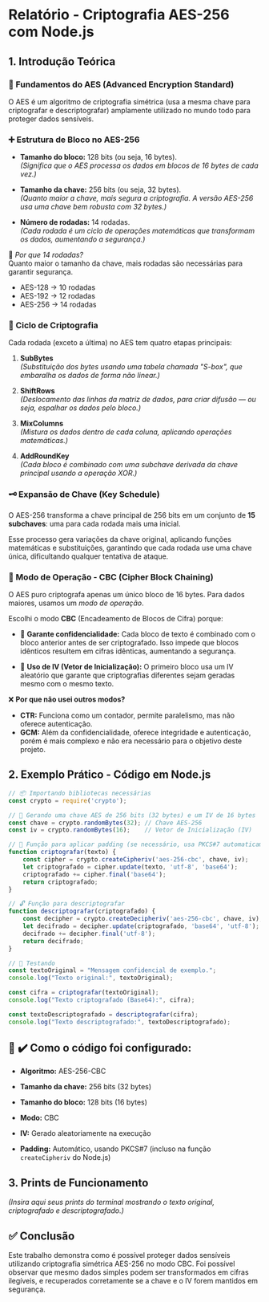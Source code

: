 
# Relatório - Criptografia AES-256 com Node.js

## 1. Introdução Teórica

### 🔐 Fundamentos do AES (Advanced Encryption Standard)

O AES é um algoritmo de criptografia simétrica (usa a mesma chave para criptografar e descriptografar) amplamente utilizado no mundo todo para proteger dados sensíveis.

### ➕ Estrutura de Bloco no AES-256

- **Tamanho do bloco:** 128 bits (ou seja, 16 bytes).  
*(Significa que o AES processa os dados em blocos de 16 bytes de cada vez.)*

- **Tamanho da chave:** 256 bits (ou seja, 32 bytes).  
*(Quanto maior a chave, mais segura a criptografia. A versão AES-256 usa uma chave bem robusta com 32 bytes.)*

- **Número de rodadas:** 14 rodadas.  
*(Cada rodada é um ciclo de operações matemáticas que transformam os dados, aumentando a segurança.)*

🔸 *Por que 14 rodadas?*  
Quanto maior o tamanho da chave, mais rodadas são necessárias para garantir segurança.  
- AES-128 → 10 rodadas  
- AES-192 → 12 rodadas  
- AES-256 → 14 rodadas  

### 🔁 Ciclo de Criptografia

Cada rodada (exceto a última) no AES tem quatro etapas principais:

1. **SubBytes**  
*(Substituição dos bytes usando uma tabela chamada "S-box", que embaralha os dados de forma não linear.)*

2. **ShiftRows**  
*(Deslocamento das linhas da matriz de dados, para criar difusão — ou seja, espalhar os dados pelo bloco.)*

3. **MixColumns**  
*(Mistura os dados dentro de cada coluna, aplicando operações matemáticas.)*

4. **AddRoundKey**  
*(Cada bloco é combinado com uma subchave derivada da chave principal usando a operação XOR.)*

### 🗝️ Expansão de Chave (Key Schedule)

O AES-256 transforma a chave principal de 256 bits em um conjunto de **15 subchaves**: uma para cada rodada mais uma inicial.

Esse processo gera variações da chave original, aplicando funções matemáticas e substituições, garantindo que cada rodada use uma chave única, dificultando qualquer tentativa de ataque.

### 🔗 Modo de Operação - **CBC (Cipher Block Chaining)**

O AES puro criptografa apenas um único bloco de 16 bytes. Para dados maiores, usamos um *modo de operação*.

Escolhi o modo **CBC** (Encadeamento de Blocos de Cifra) porque:

- 🔐 **Garante confidencialidade:** Cada bloco de texto é combinado com o bloco anterior antes de ser criptografado. Isso impede que blocos idênticos resultem em cifras idênticas, aumentando a segurança.

- 🔑 **Uso de IV (Vetor de Inicialização):** O primeiro bloco usa um IV aleatório que garante que criptografias diferentes sejam geradas mesmo com o mesmo texto.

❌ **Por que não usei outros modos?**
- **CTR:** Funciona como um contador, permite paralelismo, mas não oferece autenticação.
- **GCM:** Além da confidencialidade, oferece integridade e autenticação, porém é mais complexo e não era necessário para o objetivo deste projeto.

## 2. Exemplo Prático - Código em Node.js

```javascript
// 📦 Importando bibliotecas necessárias
const crypto = require('crypto');

// 🔑 Gerando uma chave AES de 256 bits (32 bytes) e um IV de 16 bytes
const chave = crypto.randomBytes(32); // Chave AES-256
const iv = crypto.randomBytes(16);    // Vetor de Inicialização (IV)

// 🧠 Função para aplicar padding (se necessário, usa PKCS#7 automaticamente)
function criptografar(texto) {
    const cipher = crypto.createCipheriv('aes-256-cbc', chave, iv);
    let criptografado = cipher.update(texto, 'utf-8', 'base64');
    criptografado += cipher.final('base64');
    return criptografado;
}

// 🔓 Função para descriptografar
function descriptografar(criptografado) {
    const decipher = crypto.createDecipheriv('aes-256-cbc', chave, iv);
    let decifrado = decipher.update(criptografado, 'base64', 'utf-8');
    decifrado += decipher.final('utf-8');
    return decifrado;
}

// 🚀 Testando
const textoOriginal = "Mensagem confidencial de exemplo.";
console.log("Texto original:", textoOriginal);

const cifra = criptografar(textoOriginal);
console.log("Texto criptografado (Base64):", cifra);

const textoDescriptografado = descriptografar(cifra);
console.log("Texto descriptografado:", textoDescriptografado);
```

## 🔧 ✔️ Como o código foi configurado:

- **Algoritmo:** AES-256-CBC
- **Tamanho da chave:** 256 bits (32 bytes)
- **Tamanho do bloco:** 128 bits (16 bytes)
- **Modo:** CBC
- **IV:** Gerado aleatoriamente na execução

- **Padding:** Automático, usando PKCS#7 (incluso na função `createCipheriv` do Node.js)

## 3. Prints de Funcionamento

*(Insira aqui seus prints do terminal mostrando o texto original, criptografado e descriptografado.)*

## ✅ Conclusão

Este trabalho demonstra como é possível proteger dados sensíveis utilizando criptografia simétrica AES-256 no modo CBC. Foi possível observar que mesmo dados simples podem ser transformados em cifras ilegíveis, e recuperados corretamente se a chave e o IV forem mantidos em segurança.
